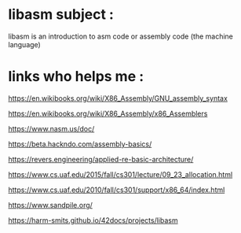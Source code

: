 # libasm subject :
libasm is an introduction to asm code or assembly code (the machine language)

# links who helps me :

<p><a href="https://en.wikibooks.org/wiki/X86_Assembly/GNU_assembly_syntax">https://en.wikibooks.org/wiki/X86_Assembly/GNU_assembly_syntax</a></p>
<p><a href="https://en.wikibooks.org/wiki/X86_Assembly/x86_Assemblers">https://en.wikibooks.org/wiki/X86_Assembly/x86_Assemblers</a></p>
<p><a href="https://www.nasm.us/doc/">https://www.nasm.us/doc/</a></p>
<p><a href="https://beta.hackndo.com/assembly-basics/">https://beta.hackndo.com/assembly-basics/</a></p>
<p><a href="https://revers.engineering/applied-re-basic-architecture/">https://revers.engineering/applied-re-basic-architecture/</a></p>
<p><a href="https://www.cs.uaf.edu/2015/fall/cs301/lecture/09_23_allocation.html">https://www.cs.uaf.edu/2015/fall/cs301/lecture/09_23_allocation.html</a></p>
<p><a href="https://www.cs.uaf.edu/2010/fall/cs301/support/x86_64/index.html">https://www.cs.uaf.edu/2010/fall/cs301/support/x86_64/index.html</a></p>
<p><a href="https://www.sandpile.org/">https://www.sandpile.org/</a></p>
<p><a href="https://harm-smits.github.io/42docs/projects/libasm">https://harm-smits.github.io/42docs/projects/libasm</a></p>
